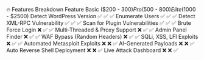 🔥 Features Breakdown
Feature	Basic ($200 - $300)	Pro ($500 - $800)	Elite ($1000 - $2500)
Detect WordPress Version	✅	✅	✅
Enumerate Users	✅	✅	✅
Detect XML-RPC Vulnerability	✅	✅	✅
Scan for Plugin Vulnerabilities	✅	✅	✅
Brute Force Login	❌	✅	✅
Multi-Threaded & Proxy Support	❌	✅	✅
Admin Panel Finder	❌	✅	✅
WAF Bypass (Random Headers)	❌	✅	✅
SQLi, XSS, LFI Exploits	❌	✅	✅
Automated Metasploit Exploits	❌	❌	✅
AI-Generated Payloads	❌	❌	✅
Auto Reverse Shell Deployment	❌	❌	✅
Live Attack Dashboard	❌	❌	✅
